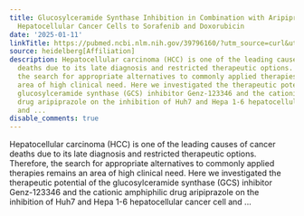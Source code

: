 ```yaml
---
title: Glucosylceramide Synthase Inhibition in Combination with Aripiprazole Sensitizes
  Hepatocellular Cancer Cells to Sorafenib and Doxorubicin
date: '2025-01-11'
linkTitle: https://pubmed.ncbi.nlm.nih.gov/39796160/?utm_source=curl&utm_medium=rss&utm_campaign=pubmed-2&utm_content=1FakS-2QOkCT8HsMOQP1bCRQ4YzyumYOmxmF0moLsQ3dFB1E9V&fc=20220326224207&ff=20250112170448&v=2.18.0.post9+e462414
source: heidelberg[Affiliation]
description: Hepatocellular carcinoma (HCC) is one of the leading causes of cancer
  deaths due to its late diagnosis and restricted therapeutic options. Therefore,
  the search for appropriate alternatives to commonly applied therapies remains an
  area of high clinical need. Here we investigated the therapeutic potential of the
  glucosylceramide synthase (GCS) inhibitor Genz-123346 and the cationic amphiphilic
  drug aripiprazole on the inhibition of Huh7 and Hepa 1-6 hepatocellular cancer cell
  and ...
disable_comments: true
---
```

Hepatocellular carcinoma (HCC) is one of the leading causes of cancer deaths due to its late diagnosis and restricted therapeutic options. Therefore, the search for appropriate alternatives to commonly applied therapies remains an area of high clinical need. Here we investigated the therapeutic potential of the glucosylceramide synthase (GCS) inhibitor Genz-123346 and the cationic amphiphilic drug aripiprazole on the inhibition of Huh7 and Hepa 1-6 hepatocellular cancer cell and ...